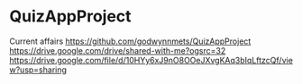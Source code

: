 # QuizAppProject
Current affairs
https://github.com/godwynnmets/QuizAppProject
https://drive.google.com/drive/shared-with-me?ogsrc=32
https://drive.google.com/file/d/10HYy6xJ9nO8OOeJXvgKAq3bIqLftzcQf/view?usp=sharing
